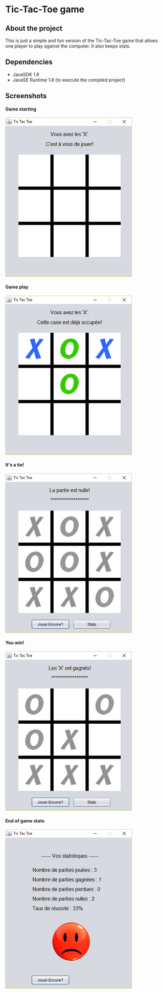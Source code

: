 # Tic-Tac-Toe game

## About the project

This is just a simple and fun version of the Tic-Tac-Toe game that allows one player to play against the computer. It also keeps stats.

## Dependencies

- JavaSDK 1.8
- JavaSE Runtime 1.8 (to execute the compiled project)

## Screenshots

#### Game starting
!["starting.png"](https://github.com/sylvain-gdk/project-tic-tac-toe/blob/master/docs/start.png)

#### Game play
!["starting.png"](https://github.com/sylvain-gdk/project-tic-tac-toe/blob/master/docs/ingame.png)

#### It's a tie!
!["starting.png"](https://github.com/sylvain-gdk/project-tic-tac-toe/blob/master/docs/nulle.png)

#### You win!
!["starting.png"](https://github.com/sylvain-gdk/project-tic-tac-toe/blob/master/docs/win.png)

#### End of game stats
!["starting.png"](https://github.com/sylvain-gdk/project-tic-tac-toe/blob/master/docs/stats.png)